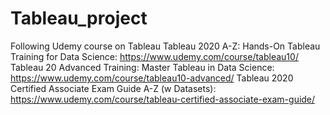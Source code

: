 # Tableau_project
Following Udemy course on Tableau
Tableau 2020 A-Z: Hands-On Tableau Training for Data Science: https://www.udemy.com/course/tableau10/
Tableau 20 Advanced Training: Master Tableau in Data Science: https://www.udemy.com/course/tableau10-advanced/
Tableau 2020 Certified Associate Exam Guide A-Z (w Datasets): https://www.udemy.com/course/tableau-certified-associate-exam-guide/
